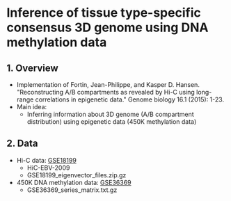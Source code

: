 # Inference of tissue type-specific consensus 3D genome using DNA methylation data

## 1. Overview
- Implementation of Fortin, Jean-Philippe, and Kasper D. Hansen. "Reconstructing A/B compartments as revealed by Hi-C using long-range correlations in epigenetic data." Genome biology 16.1 (2015): 1-23.
- Main idea:
  - Inferring information about 3D genome (A/B compartment distribution) using epigenetic data (450K methylation data)
## 2. Data
- Hi-C data: [GSE18199](https://www.ncbi.nlm.nih.gov/geo/query/acc.cgi?acc=GSE18199) 
  - HiC-EBV-2009
  - GSE18199_eigenvector_files.zip.gz
- 450K DNA methylation data: [GSE36369](https://www.ncbi.nlm.nih.gov/geo/query/acc.cgi?acc=GSE36369)
  - GSE36369_series_matrix.txt.gz
